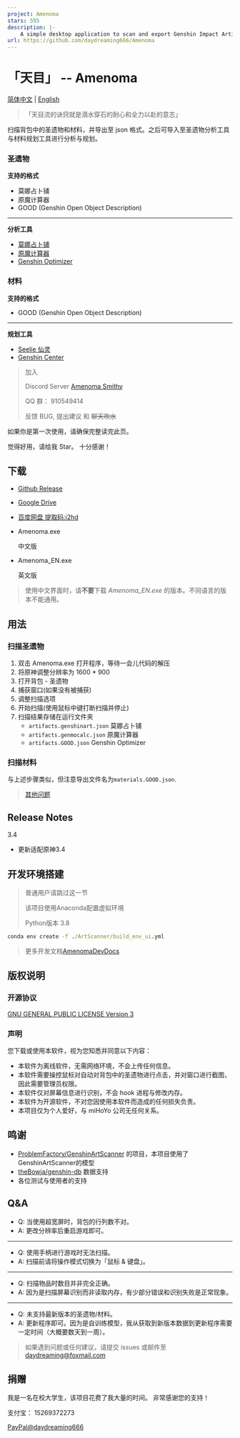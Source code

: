 ```yaml
---
project: Amenoma
stars: 595
description: |-
    A simple desktop application to scan and export Genshin Impact Artifacts and Materials.
url: https://github.com/daydreaming666/Amenoma
---
```


# 「天目」 -- Amenoma

[简体中文](README.md) | [English](README_en.md)

> 「天目流的诀窍就是滴水穿石的耐心和全力以赴的意志」

扫描背包中的圣遗物和材料，并导出至 json 格式。之后可导入至圣遗物分析工具与材料规划工具进行分析与规划。

### 圣遗物

**支持的格式**
* 莫娜占卜铺
* 原魔计算器
* GOOD (Genshin Open Object Description)
-------------------------
**分析工具**
* [莫娜占卜铺](https://www.mona-uranai.com)
* [原魔计算器](https://genshin.mingyulab.com)
* [Genshin Optimizer](https://frzyc.github.io/genshin-optimizer)

### 材料

**支持的格式**
* GOOD (Genshin Open Object Description)
---------------------------------
**规划工具**
* [Seelie 仙灵](https://seelie.me)
* [Genshin Center](https://genshin-center.com/)

> 加入
> 
> Discord Server [Amenoma Smithy](https://discord.gg/5e3WyFNG9A)
>
> QQ 群： 910549414
> 
> 反馈 BUG, 提出建议 和 ~~聊天吹水~~

如果你是第一次使用，请确保完整读完此页。

觉得好用，请给我 Star。 十分感谢！

## 下载

- [Github Release](https://github.com/daydreaming666/Amenoma/releases)
- [Google Drive](https://drive.google.com/drive/folders/1FYrsXy_nznVcV_aN4731FTDWQcAacivy?usp=sharing)
- [百度网盘 提取码:i2hd](https://pan.baidu.com/s/1CDHgZAbFWEPoqt4183GT9A?pwd=i2hd)

- Amenoma.exe 

  中文版

- Amenoma_EN.exe
  
  英文版

> 使用中文界面时，请**不要**下载 *Amenoma_EN.exe* 的版本。不同语言的版本不能通用。

## 用法

### 扫描圣遗物
1. 双击 Amenoma.exe 打开程序，等待一会儿代码的解压
2. 将原神调整分辨率为 1600 * 900
3. 打开背包 - 圣遗物
4. 捕获窗口(如果没有被捕获)
5. 调整扫描选项
6. 开始扫描(使用鼠标中键打断扫描并停止)
7. 扫描结果存储在运行文件夹
   - `artifacts.genshinart.json` 莫娜占卜铺
   - `artifacts.genmocalc.json`  原魔计算器 
   - `artifacts.GOOD.json`       Genshin Optimizer

### 扫描材料
与上述步骤类似，但注意导出文件名为`materials.GOOD.json`.

> [其他问题](#qa)


## Release Notes

3.4
- 更新适配原神3.4


## 开发环境搭建

> 普通用户请跳过这一节
>
> 该项目使用Anaconda配置虚拟环境 
>
> Python版本 3.8

```cmd
conda env create -f ./ArtScanner/build_env_ui.yml
```

> 更多开发文档[AmenomaDevDocs](AmenomaDevDocs/.)

## 版权说明

### 开源协议

[GNU GENERAL PUBLIC LICENSE Version 3](https://www.gnu.org/licenses/gpl-3.0.html)

### 声明

您下载或使用本软件，视为您知悉并同意以下内容：

- 本软件为离线软件，无需网络环境，不会上传任何信息。
- 本软件需要操控鼠标对自动对背包中的圣遗物进行点击，并对窗口进行截图，因此需要管理员权限。
- 本软件仅对屏幕信息进行识别，不会 hook 进程与修改内存。
- 本软件为开源软件，不对您因使用本软件而造成的任何损失负责。
- 本项目仅为个人爱好，与 miHoYo 公司无任何关系。


## 鸣谢

- [ProblemFactory/GenshinArtScanner](https://github.com/ProblemFactory/GenshinArtScanner)
的项目，本项目使用了GenshinArtScanner的模型
- [theBowja/genshin-db](https://github.com/theBowja/genshin-db) 数据支持
- 各位测试与使用者的支持


## Q&A

- Q: 当使用超宽屏时，背包的行列数不对。
- A: 更改分辨率后重启游戏即可。

---------------

- Q: 使用手柄进行游戏时无法扫描。
- A: 扫描前请将操作模式切换为「鼠标 & 键盘」。

---------------

- Q: 扫描物品时数目并非完全正确。
- A: 因为是扫描屏幕识别而非读取内存，有少部分错误和识别失败是正常现象。

---------------

- Q: 未支持最新版本的圣遗物/材料。
- A: 更新程序即可。因为是自训练模型，我从获取到新版本数据到更新程序需要一定时间（大概要数天到一周）。


> 如果遇到问题或任何建议，请提交 issues 或邮件至 [daydreaming@foxmail.com](mailto://daydreaming@foxmail.com)


## 捐赠

我是一名在校大学生，该项目花费了我大量的时间。
非常感谢您的支持！

支付宝： 15269372273

[PayPal@daydreaming666](https://www.paypal.me/daydreaming666)

